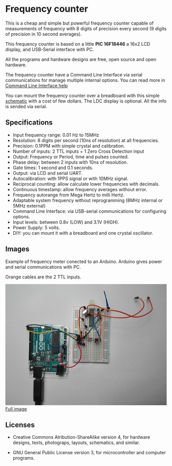 Frequency counter
=================
This is a cheap and simple but powerful frequency counter capable 
of measurements of frequency with 8 digits of precision every second
(9 digits of precision in 10 second averages).

This frequency counter is based on a little **PIC 16F18446** a 
16x2 LCD display, and USB-Serial interface with PC.

All the programs and hardware designs are free, open source and
open hardware.

The frequency counter have a Command Line Interface via serial 
communications for manage multiple internal options. 
You can read more in [Command Line Interface help](docs/commands.md)

You can mount the frequency counter over a breadboard with this simple 
[schematic](breadboard/kicad/freqcounter_16F18446.pdf)
with a cost of few dollars.
The LDC display is optional. All the info is sended via serial.


Specifications
--------------
* Input frequency range: 0.01 Hz to 15MHz
* Resolution: 8 digits per second (10ns of resolution) at all frequencies.
* Precision: 0.1PPM with simple crystal and calibration.
* Number of inputs: 2 TTL inputs + 1 Zero Cross Detection input
* Output: Frequency or Period, time and pulses counted.
* Phase delay: between 2 inputs with 10ns of resolution.
* Gate times: 1 second and 0.1 seconds.
* Output: via LCD and serial UART.
* Autocalibration: with 1PPS signal or with 10MHz signal.
* Reciprocal counting: allow calculate lower frequencies with decimals.
* Continuous timestamp: allow frequency averages without error.
* Frequency autorange from Mega Hertz to milli Hertz.
* Adaptable system frequency without reprogramming (8MHz internal or 5MHz external)
* Command Line Interface: via USB-serial communications for configuring options.
* Input levels: between 0.8v (LOW) and 3.1V (HIGH).
* Power Supply: 5 volts.
* DIY: you can mount it with a breadboard and one crystal oscillator.


Images
------
Example of frequency meter conected to an Arduino.
Arduino gives power and serial communications with PC.

Orange cables are the 2 TTL inputs.

![Frequency meter on breadboard with Arduino](images/thumbs/IMG_20200427_143115_512.jpg)
[Full image](images/IMG_20200427_143115.jpg)


Licenses
--------

* Creative Commons Atribution-ShareAlike version 4, for hardware designs,
  texts, photograps, layouts, schematics, and similar.

* GNU General Public License version 3, for microcontroller 
  and computer programs.

